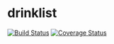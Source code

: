 # drinklist

[![Build Status](https://travis-ci.org/marcfreiheit/drinklist.svg?branch=master)](https://travis-ci.org/marcfreiheit/drinklist)
[![Coverage Status](https://coveralls.io/repos/github/marcfreiheit/drinklist/badge.svg?branch=master)](https://coveralls.io/github/marcfreiheit/drinklist?branch=master)
